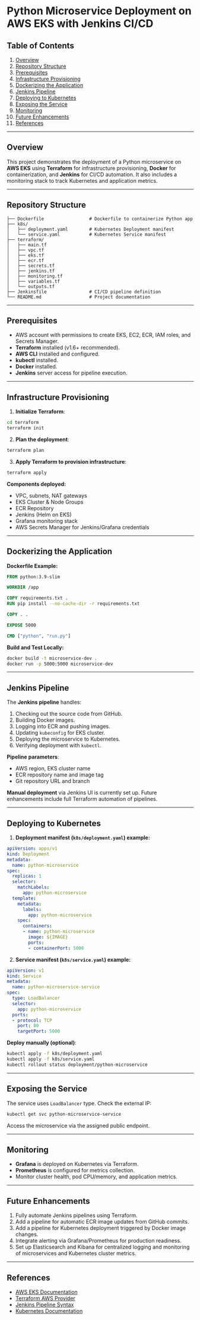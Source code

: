 # Python Microservice Deployment on AWS EKS with Jenkins CI/CD

## Table of Contents

1. [Overview](#overview)
2. [Repository Structure](#repository-structure)
3. [Prerequisites](#prerequisites)
4. [Infrastructure Provisioning](#infrastructure-provisioning)
5. [Dockerizing the Application](#dockerizing-the-application)
6. [Jenkins Pipeline](#jenkins-pipeline)
7. [Deploying to Kubernetes](#deploying-to-kubernetes)
8. [Exposing the Service](#exposing-the-service)
9. [Monitoring](#monitoring)
10. [Future Enhancements](#future-enhancements)
11. [References](#references)

---

## Overview

This project demonstrates the deployment of a Python microservice on **AWS EKS** using **Terraform** for infrastructure provisioning, **Docker** for containerization, and **Jenkins** for CI/CD automation. It also includes a monitoring stack to track Kubernetes and application metrics.

---

## Repository Structure

```
├── Dockerfile                 # Dockerfile to containerize Python app
├── k8s/
│   ├── deployment.yaml        # Kubernetes Deployment manifest
│   └── service.yaml           # Kubernetes Service manifest
├── terraform/
│   ├── main.tf
│   ├── vpc.tf
│   ├── eks.tf
│   ├── ecr.tf
│   ├── secrets.tf
│   ├── jenkins.tf
│   ├── monitoring.tf
│   ├── variables.tf
│   └── outputs.tf
├── Jenkinsfile                # CI/CD pipeline definition
└── README.md                  # Project documentation
```

---

## Prerequisites

* AWS account with permissions to create EKS, EC2, ECR, IAM roles, and Secrets Manager.
* **Terraform** installed (v1.6+ recommended).
* **AWS CLI** installed and configured.
* **kubectl** installed.
* **Docker** installed.
* **Jenkins** server access for pipeline execution.

---

## Infrastructure Provisioning

1. **Initialize Terraform**:

```bash
cd terraform
terraform init
```

2. **Plan the deployment**:

```bash
terraform plan
```

3. **Apply Terraform to provision infrastructure**:

```bash
terraform apply
```

**Components deployed:**

* VPC, subnets, NAT gateways
* EKS Cluster & Node Groups
* ECR Repository
* Jenkins (Helm on EKS)
* Grafana monitoring stack
* AWS Secrets Manager for Jenkins/Grafana credentials

---

## Dockerizing the Application

**Dockerfile Example:**

```dockerfile
FROM python:3.9-slim

WORKDIR /app

COPY requirements.txt .
RUN pip install --no-cache-dir -r requirements.txt

COPY . .

EXPOSE 5000

CMD ["python", "run.py"]
```

**Build and Test Locally:**

```bash
docker build -t microservice-dev .
docker run -p 5000:5000 microservice-dev
```

---

## Jenkins Pipeline

The **Jenkins pipeline** handles:

1. Checking out the source code from GitHub.
2. Building Docker images.
3. Logging into ECR and pushing images.
4. Updating `kubeconfig` for EKS cluster.
5. Deploying the microservice to Kubernetes.
6. Verifying deployment with `kubectl`.

**Pipeline parameters**:

* AWS region, EKS cluster name
* ECR repository name and image tag
* Git repository URL and branch

**Manual deployment** via Jenkins UI is currently set up. Future enhancements include full Terraform automation of pipelines.

---

## Deploying to Kubernetes

1. **Deployment manifest (`k8s/deployment.yaml`) example:**

```yaml
apiVersion: apps/v1
kind: Deployment
metadata:
  name: python-microservice
spec:
  replicas: 1
  selector:
    matchLabels:
      app: python-microservice
  template:
    metadata:
      labels:
        app: python-microservice
    spec:
      containers:
      - name: python-microservice
        image: ${IMAGE}
        ports:
        - containerPort: 5000
```

2. **Service manifest (`k8s/service.yaml`) example:**

```yaml
apiVersion: v1
kind: Service
metadata:
  name: python-microservice-service
spec:
  type: LoadBalancer
  selector:
    app: python-microservice
  ports:
  - protocol: TCP
    port: 80
    targetPort: 5000
```

**Deploy manually (optional)**:

```bash
kubectl apply -f k8s/deployment.yaml
kubectl apply -f k8s/service.yaml
kubectl rollout status deployment/python-microservice
```

---

## Exposing the Service

The service uses `LoadBalancer` type. Check the external IP:

```bash
kubectl get svc python-microservice-service
```

Access the microservice via the assigned public endpoint.

---

## Monitoring

* **Grafana** is deployed on Kubernetes via Terraform.
* **Prometheus** is configured for metrics collection.
* Monitor cluster health, pod CPU/memory, and application metrics.

---

## Future Enhancements

1. Fully automate Jenkins pipelines using Terraform.
2. Add a pipeline for automatic ECR image updates from GitHub commits.
3. Add a pipeline for Kubernetes deployment triggered by Docker image changes.
4. Integrate alerting via Grafana/Prometheus for production readiness.
5. Set up Elasticsearch and Kibana for centralized logging and monitoring of microservices and Kubernetes cluster metrics.

---

## References

* [AWS EKS Documentation](https://docs.aws.amazon.com/eks/latest/userguide/what-is-eks.html)
* [Terraform AWS Provider](https://registry.terraform.io/providers/hashicorp/aws/latest/docs)
* [Jenkins Pipeline Syntax](https://www.jenkins.io/doc/book/pipeline/syntax/)
* [Kubernetes Documentation](https://kubernetes.io/docs/home/)
